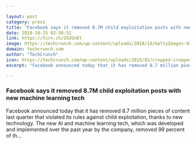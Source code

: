 ```yaml
---

layout: post
category: press
title: "Facebook says it removed 8.7M child exploitation posts with new machine learning tech"
date: 2018-10-25 02:50:51
link: https://tcrn.ch/2O2GnEt
image: https://techcrunch.com/wp-content/uploads/2018/10/GettyImages-939157214.jpg?w=576
domain: techcrunch.com
author: "TechCrunch"
icon: https://techcrunch.com/wp-content/uploads/2015/02/cropped-cropped-favicon-gradient.png?w=180
excerpt: "Facebook announced today that it has removed 8.7 million pieces of content last quarter that violated its rules against child exploitation, thanks to new technology. The new AI and machine learning tech, which was developed and implemented over the past year by the company, removed 99 percent of th…"

---
```


### Facebook says it removed 8.7M child exploitation posts with new machine learning tech

Facebook announced today that it has removed 8.7 million pieces of content last quarter that violated its rules against child exploitation, thanks to new technology. The new AI and machine learning tech, which was developed and implemented over the past year by the company, removed 99 percent of th…